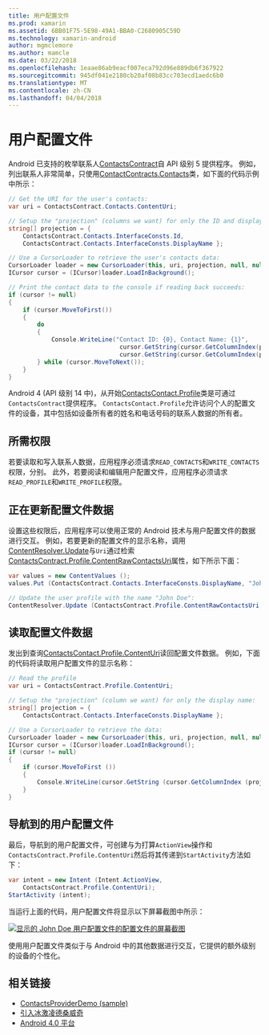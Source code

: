 ```yaml
---
title: 用户配置文件
ms.prod: xamarin
ms.assetid: 6BB01F75-5E98-49A1-BBA0-C2680905C59D
ms.technology: xamarin-android
author: mgmclemore
ms.author: mamcle
ms.date: 03/22/2018
ms.openlocfilehash: 1eaae86ab9eacf007eca792d96e889db6f367922
ms.sourcegitcommit: 945df041e2180cb20af08b83cc703ecd1aedc6b0
ms.translationtype: MT
ms.contentlocale: zh-CN
ms.lasthandoff: 04/04/2018
---
```

# <a name="user-profile"></a>用户配置文件

Android 已支持的枚举联系人[ContactsContract](https://developer.xamarin.com/api/type/Android.Provider.ContactsContract/)自 API 级别 5 提供程序。 例如，列出联系人非常简单，只使用[ContactContracts.Contacts](https://developer.xamarin.com/api/type/Android.Provider.ContactsContract+Contacts/)类，如下面的代码示例中所示：

```csharp
// Get the URI for the user's contacts:
var uri = ContactsContract.Contacts.ContentUri;

// Setup the "projection" (columns we want) for only the ID and display name:
string[] projection = {
    ContactsContract.Contacts.InterfaceConsts.Id, 
    ContactsContract.Contacts.InterfaceConsts.DisplayName };

// Use a CursorLoader to retrieve the user's contacts data:
CursorLoader loader = new CursorLoader(this, uri, projection, null, null, null);
ICursor cursor = (ICursor)loader.LoadInBackground();

// Print the contact data to the console if reading back succeeds:
if (cursor != null)
{
    if (cursor.MoveToFirst())
    {
        do
        {
            Console.WriteLine("Contact ID: {0}, Contact Name: {1}",
                               cursor.GetString(cursor.GetColumnIndex(projection[0])),
                               cursor.GetString(cursor.GetColumnIndex(projection[1])));
        } while (cursor.MoveToNext());
    }
}
```

Android 4 (API 级别 14 中)，从开始[ContactsContact.Profile](https://developer.xamarin.com/api/type/Android.Provider.ContactsContract+Profile/)类是可通过`ContactsContract`提供程序。 `ContactsContact.Profile`允许访问个人的配置文件的设备，其中包括如设备所有者的姓名和电话号码的联系人数据的所有者。


## <a name="required-permissions"></a>所需权限

若要读取和写入联系人数据，应用程序必须请求`READ_CONTACTS`和`WRITE_CONTACTS`权限，分别。
此外，若要阅读和编辑用户配置文件，应用程序必须请求`READ_PROFILE`和`WRITE_PROFILE`权限。


## <a name="updating-profile-data"></a>正在更新配置文件数据

设置这些权限后，应用程序可以使用正常的 Android 技术与用户配置文件的数据进行交互。 例如，若要更新的配置文件的显示名称，调用[ContentResolver.Update](https://developer.xamarin.com/api/member/Android.Content.ContentResolver.Update)与`Uri`通过检索[ContactsContract.Profile.ContentRawContactsUri](https://developer.xamarin.com/api/property/Android.Provider.ContactsContract+Profile.ContentRawContactsUri/)属性，如下所示下面：

```csharp
var values = new ContentValues ();
values.Put (ContactsContract.Contacts.InterfaceConsts.DisplayName, "John Doe");

// Update the user profile with the name "John Doe":
ContentResolver.Update (ContactsContract.Profile.ContentRawContactsUri, values, null, null);
```

## <a name="reading-profile-data"></a>读取配置文件数据

发出到查询[ContactsContact.Profile.ContentUri](https://developer.xamarin.com/api/property/Android.Provider.ContactsContract+Profile.ContentUri/)读回配置文件数据。 例如，下面的代码将读取用户配置文件的显示名称：

```csharp
// Read the profile
var uri = ContactsContract.Profile.ContentUri;

// Setup the "projection" (column we want) for only the display name:
string[] projection = {
    ContactsContract.Contacts.InterfaceConsts.DisplayName };

// Use a CursorLoader to retrieve the data:
CursorLoader loader = new CursorLoader(this, uri, projection, null, null, null);
ICursor cursor = (ICursor)loader.LoadInBackground();
if (cursor != null)
{
    if (cursor.MoveToFirst ())
    {
        Console.WriteLine(cursor.GetString (cursor.GetColumnIndex (projection [0])));
    }
}
```

## <a name="navigating-to-the-user-profile"></a>导航到的用户配置文件

最后，导航到的用户配置文件，可创建与为打算`ActionView`操作和`ContactsContract.Profile.ContentUri`然后将其传递到`StartActivity`方法如下：

```csharp
var intent = new Intent (Intent.ActionView,
    ContactsContract.Profile.ContentUri);           
StartActivity (intent);
```

当运行上面的代码，用户配置文件将显示以下屏幕截图中所示：

[![显示的 John Doe 用户配置文件的配置文件的屏幕截图](user-profile-images/01-profile-screen-sml.png)](user-profile-images/01-profile-screen.png#lightbox)

使用用户配置文件类似于与 Android 中的其他数据进行交互，它提供的额外级别的设备的个性化。



## <a name="related-links"></a>相关链接

- [ContactsProviderDemo (sample)](https://developer.xamarin.com/samples/monodroid/ContactsProviderDemo/)
- [引入冰激凌德桑威奇](http://www.android.com/about/ice-cream-sandwich/)
- [Android 4.0 平台](http://developer.android.com/sdk/android-4.0.html)
